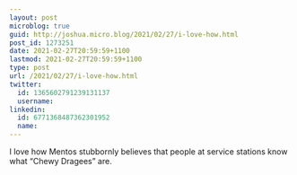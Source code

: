 ```yaml
---
layout: post
microblog: true
guid: http://joshua.micro.blog/2021/02/27/i-love-how.html
post_id: 1273251
date: 2021-02-27T20:59:59+1100
lastmod: 2021-02-27T20:59:59+1100
type: post
url: /2021/02/27/i-love-how.html
twitter:
  id: 1365602791239131137
  username: 
linkedin:
  id: 6771368487362301952
  name: 
---
```

I love how Mentos stubbornly believes that people at service stations know what “Chewy Dragees” are.
